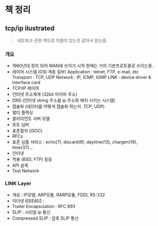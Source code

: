 # 책 정리

## tcp/ip ilustrated

>네트워크 관련 책으로 이름이 있는것 같아서 읽는중.

### 개요

- 1960년대 정의 되어 WAN에 쓰이기 시작 현재는 거의 기본프로토콜로 쓰이는중.
- 레이어 시스템 (OSI 계층 일부)
    Application : telnet, FTP, e-mail, etc
    Transport : TCP, UDP
    Network : IP, ICMP, IGMP
    LINK : device driver & interface card
- TCP/IP 레이어
- 인터넷 주소체계 (32bit 아이피 주소)
- DNS (인터넷 string 주소를 ip 주소와 매치 시키는 시스템)
- 캡슐화 (데이터를 어떻게 캡슐화 하는지. TCP, UDP)
- 멀티 플렉싱
- 클라이언트 서버 모델
- 포트 넘버
- 표준절차 (ISOC)
- RFCs
- 표준 심플 서비스 : echo(7), discard(9), daytime(13), chargen(19), time(37)...
- 인터넷
- 적용 (BSD, FTP) 등등
- API 설계
- Test Network

### LINK Layer

- 개요 : IP모델, ARP모듈, RARP모듈, FDDI, RS-232
- 이더넷 IEEE802 :
- Trailer Encapsulation : RFC 893
- SLIP : 시리얼 ip 통신
- Compressed SLIP : 압축 SLIP 통신